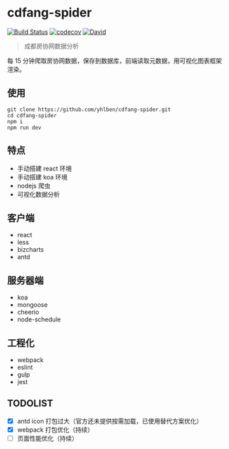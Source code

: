 # cdfang-spider

[![Build Status](https://www.travis-ci.org/yhlben/cdfang-spider.svg?branch=master)](https://www.travis-ci.org/yhlben/cdfang-spider)
[![codecov](https://codecov.io/gh/yhlben/cdfang-spider/branch/master/graph/badge.svg)](https://codecov.io/gh/yhlben/cdfang-spider)
[![David](https://img.shields.io/david/yhlben/cdfang-spider.svg)](https://david-dm.org/yhlben/cdfang-spider)

> 成都房协网数据分析

每 15 分钟爬取房协网数据，保存到数据库，前端读取元数据，用可视化图表框架渲染。

## 使用

```shell
git clone https://github.com/yhlben/cdfang-spider.git
cd cdfang-spider
npm i
npm run dev
```

## 特点

- 手动搭建 react 环境
- 手动搭建 koa 环境
- nodejs 爬虫
- 可视化数据分析

## 客户端

- react
- less
- bizcharts
- antd

## 服务器端

- koa
- mongoose
- cheerio
- node-schedule

## 工程化

- webpack
- eslint
- gulp
- jest

## TODOLIST

- [x] antd icon 打包过大（官方还未提供按需加载，已使用替代方案优化）
- [x] webpack 打包优化（持续）
- [ ] 页面性能优化（持续）
